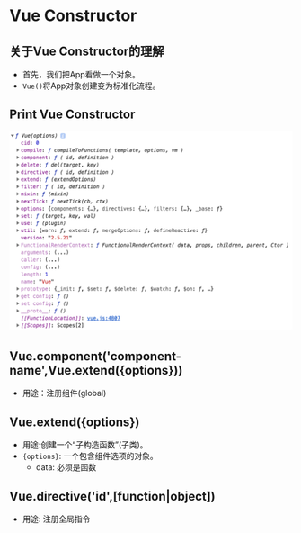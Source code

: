 # Vue Constructor

## 关于Vue Constructor的理解
- 首先，我们把App看做一个对象。
- `Vue()`将App对象创建变为标准化流程。


## Print Vue Constructor
![Vue Constructor](./images/vue-constructor.png)

## Vue.component('component-name',Vue.extend({options}))
- 用途：注册组件(global)

## Vue.extend({options})
- 用途:创建一个“子构造函数”(子类)。
- `{options}`: 一个包含组件选项的对象。
  - data: 必须是函数

## Vue.directive('id',[function|object])
- 用途: 注册全局指令
